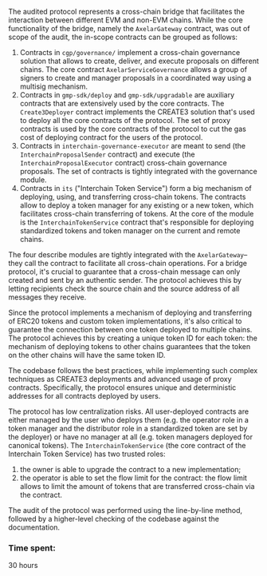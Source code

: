 The audited protocol represents a cross-chain bridge that facilitates the interaction between different EVM and non-EVM chains. While the core functionality of the bridge, namely the `AxelarGateway` contract, was out of scope of the audit, the in-scope contracts can be grouped as follows:
1. Contracts in `cgp/governance/` implement a cross-chain governance solution that allows to create, deliver, and execute proposals on different chains. The core contract `AxelarServiceGovernance` allows a group of signers to create and manager proposals in a coordinated way using a multisig mechanism.
2. Contracts in `gmp-sdk/deploy` and `gmp-sdk/upgradable` are auxiliary contracts that are extensively used by the core contracts. The `Create3Deployer` contract implements the CREATE3 solution that's used to deploy all the core contracts of the protocol. The set of proxy contracts is used by the core contracts of the protocol to cut the gas cost of deploying contract for the users of the protocol.
3. Contracts in `interchain-governance-executor` are meant to send (the `InterchainProposalSender` contract) and execute (the `InterchainProposalExecutor` contract) cross-chain governance proposals. The set of contracts is tightly integrated with the governance module.
4. Contracts in `its` ("Interchain Token Service") form a big mechanism of deploying, using, and transferring cross-chain tokens. The contracts allow to deploy a token manager for any existing or a new token, which facilitates cross-chain transferring of tokens. At the core of the module is the `InterchainTokenService` contract that's responsible for deploying standardized tokens and token manager on the current and remote chains.

The four describe modules are tightly integrated with the `AxelarGateway`–they call the contract to facilitate all cross-chain operations. For a bridge protocol, it's crucial to guarantee that a cross-chain message can only created and sent by an authentic sender. The protocol achieves this by letting recipients check the source chain and the source address of all messages they receive.

Since the protocol implements a mechanism of deploying and transferring of ERC20 tokens and custom token implementations, it's also critical to guarantee the connection between one token deployed to multiple chains. The protocol achieves this by creating a unique token ID for each token: the mechanism of deploying tokens to other chains guarantees that the token on the other chains will have the same token ID.

The codebase follows the best practices, while implementing such complex techniques as CREATE3 deployments and advanced usage of proxy contracts. Specifically, the protocol ensures unique and deterministic addresses for all contracts deployed by users.

The protocol has low centralization risks. All user-deployed contracts are either managed by the user who deploys them (e.g. the operator role in a token manager and the distributor role in a standardized token are set by the deployer) or have no manager at all (e.g. token managers deployed for canonical tokens). The `InterchainTokenService` (the core contract of the Interchain Token Service) has two trusted roles:
1. the owner is able to upgrade the contract to a new implementation;
1. the operator is able to set the flow limit for the contract: the flow limit allows to limit the amount of tokens that are transferred cross-chain via the contract.

The audit of the protocol was performed using the line-by-line method, followed by a higher-level checking of the codebase against the documentation.

### Time spent:
30 hours